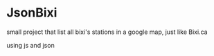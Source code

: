 # JsonBixi


small project that list all bixi's stations in a google map, just like Bixi.ca


using js and json
